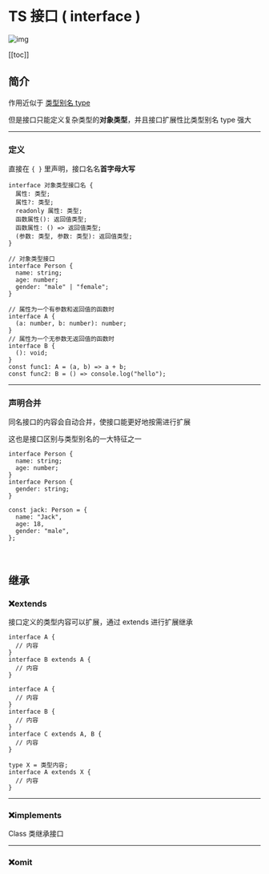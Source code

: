 # TS 接口 ( interface )

![img](https://cdn-ssl-devio-img.classmethod.jp/wp-content/uploads/2020/09/typescript.png)

[[toc]]

## 简介

作用近似于 [类型别名 type](https://blaxberry.github.io/vuepress-studynotes/notes/front/TypeScript/Basic/Types/Types.html#类型别名-type)

但是接口只能定义复杂类型的**对象类型**，并且接口扩展性比类型别名 type 强大

---

### 定义

直接在 `{ }` 里声明，接口名名**首字母大写**

```tsx
interface 对象类型接口名 {
  属性: 类型;
  属性?: 类型;
  readonly 属性: 类型;
  函数属性(): 返回值类型;
  函数属性: () => 返回值类型;
  (参数: 类型, 参数: 类型): 返回值类型;
}
```

```tsx
// 对象类型接口
interface Person {
  name: string;
  age: number;
  gender: "male" | "female";
}

// 属性为一个有参数和返回值的函数时
interface A {
  (a: number, b: number): number;
}
// 属性为一个无参数无返回值的函数时
interface B {
  (): void;
}
const func1: A = (a, b) => a + b;
const func2: B = () => console.log("hello");
```

---

### 声明合并

同名接口的内容会自动合并，使接口能更好地按需进行扩展

这也是接口区别与类型别名的一大特征之一

```tsx
interface Person {
  name: string;
  age: number;
}
interface Person {
  gender: string;
}

const jack: Person = {
  name: "Jack",
  age: 18,
  gender: "male",
};
```

<br/>

## 继承

### ❌extends

接口定义的类型内容可以扩展，通过 extends 进行扩展继承

```tsx
interface A {
  // 内容
}
interface B extends A {
  // 内容
}
```

```tsx
interface A {
  // 内容
}
interface B {
  // 内容
}
interface C extends A, B {
  // 内容
}
```

```tsx
type X = 类型内容;
interface A extends X {
  // 内容
}
```

---

### ❌implements

Class 类继承接口

---

### ❌omit
